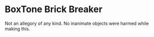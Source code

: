 # BoxTone Brick Breaker

Not an allegory of any kind. No inanimate objects were harmed
while making this.